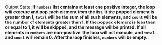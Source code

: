 Output State: **If `numbers` list contains at least one positive integer, the loop will execute and pop each element from the list. If the popped element is greater than 1, `total` will be the sum of all such elements, and `count` will be the number of elements greater than 1. If the popped element is less than or equal to 1, it will be skipped, and the message will be printed. If all elements in `numbers` are non-positive, the loop will not execute, and `total` and `count` will remain 0. After the loop finishes, `numbers` will be empty.**